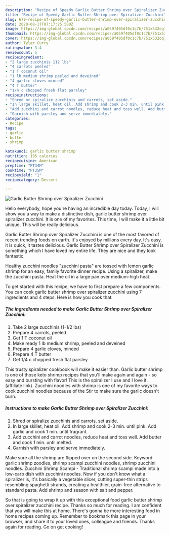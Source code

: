 ```yaml
---
description: "Recipe of Speedy Garlic Butter Shrimp over Spiralizer Zucchini"
title: "Recipe of Speedy Garlic Butter Shrimp over Spiralizer Zucchini"
slug: 679-recipe-of-speedy-garlic-butter-shrimp-over-spiralizer-zucchini
date: 2020-08-17T07:17:25.580Z
image: https://img-global.cpcdn.com/recipes/a059f405df0c1c7b/751x532cq70/garlic-butter-shrimp-over-spiralizer-zucchini-recipe-main-photo.jpg
thumbnail: https://img-global.cpcdn.com/recipes/a059f405df0c1c7b/751x532cq70/garlic-butter-shrimp-over-spiralizer-zucchini-recipe-main-photo.jpg
cover: https://img-global.cpcdn.com/recipes/a059f405df0c1c7b/751x532cq70/garlic-butter-shrimp-over-spiralizer-zucchini-recipe-main-photo.jpg
author: Tyler Curry
ratingvalue: 3.4
reviewcount: 5
recipeingredient:
- "2 large zucchinis 112 lbs"
- "4 carrots peeled"
- "1 T coconut oil"
- "1 lb medium shrimp peeled and deveined"
- "4 garlic cloves minced"
- "4 T butter"
- "1/4 c chopped fresh flat parsley"
recipeinstructions:
- "Shred or spiralize zucchinis and carrots, set aside."
- "In large skillet, heat oil. Add shrimp and cook 2-3 min. until pink. Add garlic and cook 1 min. until fragrant."
- "Add zucchini and carrot noodles, reduce heat and toss well. Add butter and cook 1 min. until melted."
- "Garnish with parsley and serve immediately."
categories:
- Recipe
tags:
- garlic
- butter
- shrimp

katakunci: garlic butter shrimp 
nutrition: 195 calories
recipecuisine: American
preptime: "PT34M"
cooktime: "PT35M"
recipeyield: "1"
recipecategory: Dessert

---
```



![Garlic Butter Shrimp over Spiralizer Zucchini](https://img-global.cpcdn.com/recipes/a059f405df0c1c7b/751x532cq70/garlic-butter-shrimp-over-spiralizer-zucchini-recipe-main-photo.jpg)

Hello everybody, hope you're having an incredible day today. Today, I will show you a way to make a distinctive dish, garlic butter shrimp over spiralizer zucchini. It is one of my favorites. This time, I will make it a little bit unique. This will be really delicious.

Garlic Butter Shrimp over Spiralizer Zucchini is one of the most favored of recent trending foods on earth. It's enjoyed by millions every day. It's easy, it is quick, it tastes delicious. Garlic Butter Shrimp over Spiralizer Zucchini is something which I have loved my entire life. They are nice and they look fantastic.

Healthy zucchini noodles &#34;zucchini pasta&#34; are tossed with lemon garlic shrimp for an easy, family favorite dinner recipe. Using a spiralizer, make the zucchini pasta. Heat the oil in a large pan over medium-high heat.


To get started with this recipe, we have to first prepare a few components. You can cook garlic butter shrimp over spiralizer zucchini using 7 ingredients and 4 steps. Here is how you cook that.

<!--inarticleads1-->

##### The ingredients needed to make Garlic Butter Shrimp over Spiralizer Zucchini:

1. Take 2 large zucchinis (1-1/2 lbs)
1. Prepare 4 carrots, peeled
1. Get 1 T coconut oil
1. Make ready 1 lb medium shrimp, peeled and deveined
1. Prepare 4 garlic cloves, minced
1. Prepare 4 T butter
1. Get 1/4 c chopped fresh flat parsley


This trusty spiralizer cookbook will make it easier than. Garlic butter shrimp is one of those keto shrimp recipes that you&#39;ll make again and again - so easy and bursting with flavor! This is the spiralizer I use and I love it. (affiliate link). Zucchini noodles with shrimp is one of my favorite ways to cook zucchini noodles because of the Stir to make sure the garlic doesn&#39;t burn. 

<!--inarticleads2-->

##### Instructions to make Garlic Butter Shrimp over Spiralizer Zucchini:

1. Shred or spiralize zucchinis and carrots, set aside.
1. In large skillet, heat oil. Add shrimp and cook 2-3 min. until pink. Add garlic and cook 1 min. until fragrant.
1. Add zucchini and carrot noodles, reduce heat and toss well. Add butter and cook 1 min. until melted.
1. Garnish with parsley and serve immediately.


Make sure all the shrimp are flipped over on the second side. Keyword garlic shrimp zoodles, shrimp scampi zucchini noodles, shrimp zucchini noodles. Zucchini Shrimp Scampi - Traditional shrimp scampi made into a low-carb dish with zucchini noodles. Now if you don&#39;t know what a spiralizer is, it&#39;s basically a vegetable slicer, cutting super-thin strips resembling spaghetti strands, creating a healthier, grain-free alternative to standard pasta. Add shrimp and season with salt and pepper. 

So that is going to wrap it up with this exceptional food garlic butter shrimp over spiralizer zucchini recipe. Thanks so much for reading. I am confident that you will make this at home. There's gonna be more interesting food in home recipes coming up. Remember to bookmark this page in your browser, and share it to your loved ones, colleague and friends. Thanks again for reading. Go on get cooking!
